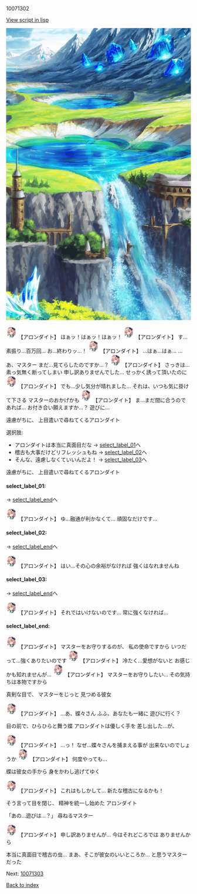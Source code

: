 10071302

[View script in lisp](../scripts/10071302.txt)

![highland.png](../images/backgrounds/highland.png)

<img src="../images/units/100711.png" alt="100711.png" height="34"/>
【アロンダイト】
はぁッ！はぁッ！はぁッ！

<img src="../images/units/100711.png" alt="100711.png" height="34"/>
【アロンダイト】
す…素振り…百万回…
お…終わりッ…！

<img src="../images/units/100711.png" alt="100711.png" height="34"/>
【アロンダイト】
…はぁ…はぁ…
…あ、マスター
まだ…見てらしたのですか…？

<img src="../images/units/100711.png" alt="100711.png" height="34"/>
【アロンダイト】
さっきは…素っ気無く断ってしまい
申し訳ありませんでした…
せっかく誘って頂いたのに

<img src="../images/units/100711.png" alt="100711.png" height="34"/>
【アロンダイト】
でも…少し気分が晴れました…
それは、いつも気に掛けて下さる
マスターのおかげかも

<img src="../images/units/100711.png" alt="100711.png" height="34"/>
【アロンダイト】
ま…まだ間に合うのであれば…
お付き合い願えますか…？
遊びに…

遠慮がちに、
上目遣いで尋ねてくるアロンダイト

選択肢:
- アロンダイトは本当に真面目だな → [select_label_01](#select_label_01)へ
- 稽古も大事だけどリフレッシュもね → [select_label_02](#select_label_02)へ
- そんな、遠慮しなくていいんだよ！ → [select_label_03](#select_label_03)へ

遠慮がちに、
上目遣いで尋ねてくるアロンダイト

#### select_label_01:
 → [select_label_end](#select_label_end)へ

<img src="../images/units/100711.png" alt="100711.png" height="34"/>
【アロンダイト】
ゆ…融通が利かなくて…
頑固なだけです…

#### select_label_02:
 → [select_label_end](#select_label_end)へ

<img src="../images/units/100711.png" alt="100711.png" height="34"/>
【アロンダイト】
はい…その心の余裕がなければ
強くはなれませんね

#### select_label_03:
 → [select_label_end](#select_label_end)へ

<img src="../images/units/100711.png" alt="100711.png" height="34"/>
【アロンダイト】
それではいけないのです…
常に強くなければ…

#### select_label_end:

<img src="../images/units/100711.png" alt="100711.png" height="34"/>
【アロンダイト】
マスターをお守りするのが、
私の使命ですから
いつだって…強くありたいのです

<img src="../images/units/100711.png" alt="100711.png" height="34"/>
【アロンダイト】
冷たく…愛想がないと
お感じかも知れませんが…

<img src="../images/units/100711.png" alt="100711.png" height="34"/>
【アロンダイト】
マスターをお守りしたい…
その気持ちは本物ですから

真剣な目で、
マスターをじっと
見つめる彼女

<img src="../images/units/100711.png" alt="100711.png" height="34"/>
【アロンダイト】
…あ、蝶々さん
ふふ、あなたも一緒に
遊びに行く？

目の前で、ひらひらと舞う蝶
アロンダイトは優しく手を
差し出した…が、

<img src="../images/units/100711.png" alt="100711.png" height="34"/>
【アロンダイト】
…っ！
なぜ…蝶々さんを捕まえる事が
出来ないのでしょうか

<img src="../images/units/100711.png" alt="100711.png" height="34"/>
【アロンダイト】
何度やっても…

蝶は彼女の手から
身をかわし逃げてゆく

<img src="../images/units/100711.png" alt="100711.png" height="34"/>
【アロンダイト】
これはもしかして…
新たな稽古になるかも！

そう言って目を閉じ、
精神を統一し始めた
アロンダイト

「あの…遊びは…？」
尋ねるマスター

<img src="../images/units/100711.png" alt="100711.png" height="34"/>
【アロンダイト】
申し訳ありませんが…
今はそれどころでは
ありませんから

本当に真面目で稽古の虫…
まあ、そこが彼女のいいところか…
と思うマスターだった

Next: [10071303](10071303.md)

[Back to index](index.md)
